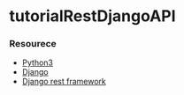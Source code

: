 # tutorialRestDjangoAPI


<h3>Resourece</h3>

- <a href="https://docs.python.org/3/">Python3</a>
- <a href="https://docs.djangoproject.com/en/2.2/">Django</a>
- <a href="https://www.django-rest-framework.org/">Django rest framework</a>
